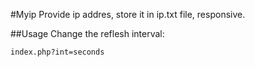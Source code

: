#Myip
Provide ip addres, store it in ip.txt file, responsive.

##Usage
Change the reflesh interval:  
```
index.php?int=seconds
```
